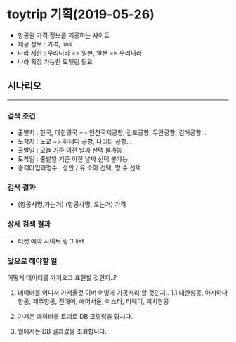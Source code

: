 # toytrip 기획(2019-05-26)

- 항공권 가격 정보를 제공하는 사이트
- 제공 정보 : 가격, link 
- 나라 제한 : 우리나라 => 일본, 일본 => 우리나라
- 나라 확장 가능한 모델링 필요

## 시나리오
---- 

### 검색 조건

- 출발지 : 한국, 대한민국 => 인천국제공항, 김포공항, 무안공항, 김해공항...
- 도착지 : 도쿄 => 하네다 공항, 나리타 공항...
- 출발일 : 오늘 기준 이전 날짜 선택 불가능
- 도착일 : 출발일 기준 이전 날짜 선택 불가능
- 승객타입과명수 : 성인 / 유,소아 선택, 명 수 선택

### 검색 결과

- (항공사명,가는거)  (항공사명, 오는거) 가격

### 상세 검색 결과

- 티켓 예약 사이트 링크 list

### 앞으로 해야할 일

어떻게 데이터를 가져오고 표현할 것인지..?
1. 데이터를 어디서 가져올것 이며 어떻게 가공처리 할 것인지..
    1.1 대한항공, 아시아나 항공, 제주항공, 진에어, 에어서울, 이스타, 티웨이, 피치항공
    
2. 가져온 데이터를 토데로 DB 모델링을 합시다.

3. 웹에서는 DB 결과값을 조회합니다.







